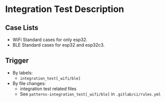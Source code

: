 # Integration Test Description

## Case Lists
- WiFi Standard cases for only esp32.
- BLE Standard cases for esp32 and esp32c3.

## Trigger
- By labels:
  - `integration_test[_wifi/ble]`
- By file changes:
  - integration test related files
  - See `patterns-integration_test[_wifi/ble]` in `.gitlab/ci/rules.yml`
